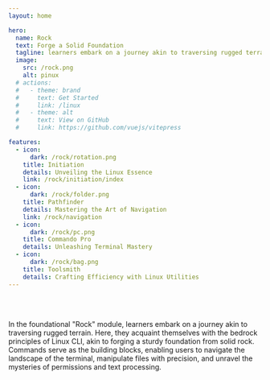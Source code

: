 ```yaml
---
layout: home

hero:
  name: Rock
  text: Forge a Solid Foundation
  tagline: learners embark on a journey akin to traversing rugged terrain.
  image:
    src: /rock.png
    alt: pinux
  # actions:
  #   - theme: brand
  #     text: Get Started
  #     link: /linux
  #   - theme: alt
  #     text: View on GitHub
  #     link: https://github.com/vuejs/vitepress

features:
  - icon:
      dark: /rock/rotation.png
    title: Initiation
    details: Unveiling the Linux Essence
    link: /rock/initiation/index
  - icon:
      dark: /rock/folder.png
    title: Pathfinder
    details: Mastering the Art of Navigation
    link: /rock/navigation
  - icon:
      dark: /rock/pc.png
    title: Commando Pro
    details: Unleashing Terminal Mastery
  - icon:
      dark: /rock/bag.png
    title: Toolsmith
    details: Crafting Efficiency with Linux Utilities
---
```


<br/>
<br/>
<div class="text-justify">

In the foundational "Rock" module, learners embark on a journey akin to traversing rugged terrain. Here, they acquaint themselves with the bedrock principles of Linux CLI, akin to forging a sturdy foundation from solid rock. Commands serve as the building blocks, enabling users to navigate the landscape of the terminal, manipulate files with precision, and unravel the mysteries of permissions and text processing.

</div>
